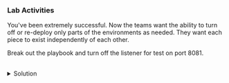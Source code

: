 ### Lab Activities
You've been extremely successful. Now the teams want the ability to turn off or re-deploy only parts of the environments as needed. They want each piece to exist independently of each other. 

Break out the playbook and turn off the listener for test on port 8081. 


<br>
<details>
<summary>Solution</summary>

There's no awnsers here. You have to do this one on your own, you can do it manually but know that you're going to be doing that a lot for all those developer teams.

Ok, there's an answer found at /answers/individual_web_environment.yaml.

Copy that file over

```plain
cp /answers/individual_web_environment.yaml /root/individual_web_environment.yaml
```{{exec}}

Inspect that file and see how it is different than the other file. What is the use of block and when conditions doing in this file?

What variables must you provide at the deployment of the file?

```plain
ansible-playbook -i /root/hosts /root/individual_web_environment.yaml --extra-vars "deploy=absent env=test port=8081"
```{{exec}}

Play with these and see what variables you can and cannot use. To finish the lab ensure that test port 8081 is off, per the requirement.

</details>
